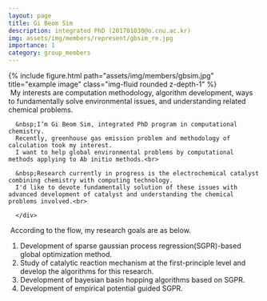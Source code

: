 ```yaml
---
layout: page
title: Gi Beom Sim
description: integrated PhD (201701030@o.cnu.ac.kr)
img: assets/img/members/represent/gbsim_re.jpg
importance: 1
category: group_members
---
```


<div class="row">
    <div class="col-sm">
        {% include figure.html path="assets/img/members/gbsim.jpg" title="example image" class="img-fluid rounded z-depth-1" %}
    </div>
    <div class="col-sm-auto">
      &nbsp;My interests are computation methodology, algorithm development, ways to fundamentally solve environmental issues, and understanding related chemical problems.<br>
      
      &nbsp;I’m Gi Beom Sim, integrated PhD program in computational chemistry. 
      Recently, greenhouse gas emission problem and methodology of calculation took my interest. 
      I want to help global environmental problems by computational methods applying to Ab initio methods.<br>
      
      &nbsp;Research currently in progress is the electrochemical catalyst combining chemistry with computing technology. 
      I'd like to devote fundamentally solution of these issues with advanced development of catalyst and understanding the chemical problems involved.<br>
          
      </div>
</div>

&nbsp;According to the flow, my research goals are as below.

1. Development of sparse gaussian process regression(SGPR)-based global optimization method.
2. Study of catalytic reaction mechanism at the first-principle level and develop the algorithms for this research.
3. Development of bayesian basin hopping algorithms based on SGPR.
4. Development of empirical potential guided SGPR.
